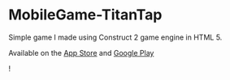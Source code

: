 # MobileGame-TitanTap
Simple game I made using Construct 2 game engine in HTML 5.

Available on the [App Store](https://itunes.apple.com/us/app/titan-tap/id1058494846?mt=8) and [Google Play](https://play.google.com/store/apps/details?id=com.jrtgame.titantap)

!

